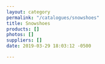 ```yaml
---
layout: category
permalink: "/catalogues/snowshoes"
title: Snowshoes
products: []
photos: []
suppliers: []
date: 2019-03-29 18:03:12 -0500

---
```

